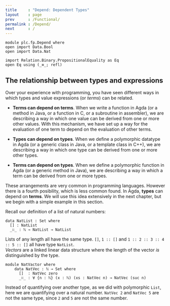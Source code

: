 ```yaml
---
title     : "Depend: Dependent Types"
layout    : page
prev      : /Functional/
permalink : /Depend/
next      : /
---
```


```
module plc.fp.Depend where
open import Data.Bool
open import Data.Nat

import Relation.Binary.PropositionalEquality as Eq
open Eq using (_≡_; refl)
```

## The relationship between types and expressions

Over your experience with programming, you have seen different ways in
which types and value expressions (or _terms_) can be related.

 - **Terms can depend on terms**.  When we write a function in Agda
   (or a method in Java, or a function in C, or a subroutine in
   assembler), we are describing a way in which one value can be
   derived from one or more other values.  With this mechanism, we
   have set up a way for the evaluation of one term to depend on the
   evaluation of other terms.

 - **Types can depend on types**.  When we define a polymorphic
   datatype in Agda (or a generic class in Java, or a template class
   in C++), we are describing a way in which one type can be derived
   from one or more other types.

 - **Terms can depend on types**.  When we define a polymorphic
   function in Agda (or a generic method in Java), we are describing a
   way in which a term can be derived from one or more types.

These arrangements are very common in programming languages.  However
there is a fourth posibility, which is less common found.  In Agda,
**types** can depend on **terms**.  We will use this idea extensively
in the next chapter, but we begin with a simple example in this
section.

Recall our definition of a list of natural numbers:

    data NatList : Set where
      [] : NatList
      _∷_ : ℕ → NatList → NatList

Lists of any length all have the same type.  `[]`, `1 :: []` and
`1 :: 2 :: 3 :: 4 :: 5 :: []` all have type `NatList`.  
*Vectors* are a linked linear data structure where the length of
the vector *is* distinguished by the type.

```
module NatVactor where
    data NatVec : ℕ → Set where
      []  : NatVec zero
      _∷_ : ∀ {n : ℕ} (x : ℕ) (xs : NatVec n) → NatVec (suc n)
```

Instead of quantifying over another type, as we did with polymorphic
`List`, here we are quantifying over a natural number.  `NatVec 2`
and `NatVec 5` are not the same type, since `2` and `5` are not the
same number.

